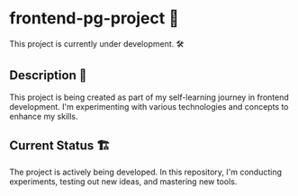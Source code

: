 # frontend-pg-project 🚀

This project is currently under development. 🛠️



## Description 📄

This project is being created as part of my self-learning journey in frontend development. I'm experimenting with various technologies and concepts to enhance my skills.



## Current Status 🏗️

The project is actively being developed. In this repository, I'm conducting experiments, testing out new ideas, and mastering new tools.
